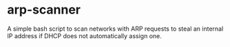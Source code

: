 # arp-scanner
A simple bash script to scan networks with ARP requests to steal an internal IP address if DHCP does not automatically assign one.
